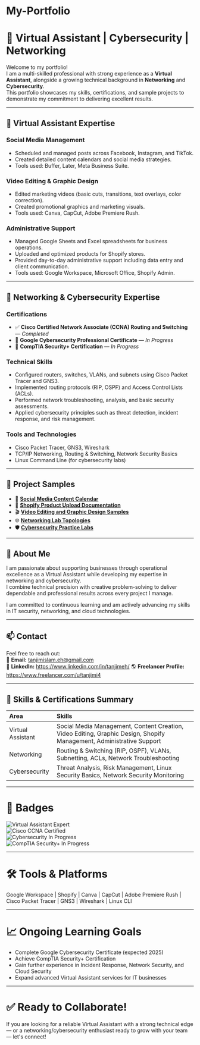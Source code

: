 # My-Portfolio
# 🌟 Virtual Assistant | Cybersecurity | Networking

Welcome to my portfolio!  
I am a multi-skilled professional with strong experience as a **Virtual Assistant**, alongside a growing technical background in **Networking** and **Cybersecurity**.  
This portfolio showcases my skills, certifications, and sample projects to demonstrate my commitment to delivering excellent results.

---

## 🔹 Virtual Assistant Expertise

### Social Media Management  
- Scheduled and managed posts across Facebook, Instagram, and TikTok.  
- Created detailed content calendars and social media strategies.  
- Tools used: Buffer, Later, Meta Business Suite.

### Video Editing & Graphic Design  
- Edited marketing videos (basic cuts, transitions, text overlays, color correction).  
- Created promotional graphics and marketing visuals.  
- Tools used: Canva, CapCut, Adobe Premiere Rush.

### Administrative Support  
- Managed Google Sheets and Excel spreadsheets for business operations.  
- Uploaded and optimized products for Shopify stores.  
- Provided day-to-day administrative support including data entry and client communication.  
- Tools used: Google Workspace, Microsoft Office, Shopify Admin.

---

## 🔹 Networking & Cybersecurity Expertise

### Certifications  
- ✅ **Cisco Certified Network Associate (CCNA) Routing and Switching** — *Completed*  
- 🚀 **Google Cybersecurity Professional Certificate** — *In Progress*  
- 🚀 **CompTIA Security+ Certification** — *In Progress*

### Technical Skills  
- Configured routers, switches, VLANs, and subnets using Cisco Packet Tracer and GNS3.  
- Implemented routing protocols (RIP, OSPF) and Access Control Lists (ACLs).  
- Performed network troubleshooting, analysis, and basic security assessments.  
- Applied cybersecurity principles such as threat detection, incident response, and risk management.

### Tools and Technologies  
- Cisco Packet Tracer, GNS3, Wireshark  
- TCP/IP Networking, Routing & Switching, Network Security Basics  
- Linux Command Line (for cybersecurity labs)

---

## 📂 Project Samples

- 📅 **[Social Media Content Calendar]([https://drive.google.com/drive/folder/your_folder_id_here](https://docs.google.com/spreadsheets/d/15cRNXN0K9swTceJV6PaUigSMy3ic8MKEA51QaMTYlpc/edit?usp=sharing))**  
- 🛒 **[Shopify Product Upload Documentation](https://drive.google.com/drive/folder/your_folder_id_here)**  
- 🎬 **[Video Editing and Graphic Design Samples](https://drive.google.com/drive/folder/your_folder_id_here)**  
- 🌐 **[Networking Lab Topologies](https://drive.google.com/drive/folder/your_folder_id_here)**  
- 🛡️ **[Cybersecurity Practice Labs](https://drive.google.com/drive/folder/your_folder_id_here)**  

---

## 🚀 About Me

I am passionate about supporting businesses through operational excellence as a Virtual Assistant while developing my expertise in networking and cybersecurity.  
I combine technical precision with creative problem-solving to deliver dependable and professional results across every project I manage.

I am committed to continuous learning and am actively advancing my skills in IT security, networking, and cloud technologies.

---

## 📫 Contact

Feel free to reach out:  
📧 **Email:** tanjimislam.eh@gmail.com  
🔗 **LinkedIn:** https://www.linkedin.com/in/tanjimeh/
🌎 **Freelancer Profile:** https://www.freelancer.com/u/tanjimi4

---

## 🔖 Skills & Certifications Summary

| Area | Skills |
| :--- | :--- |
| Virtual Assistant | Social Media Management, Content Creation, Video Editing, Graphic Design, Shopify Management, Administrative Support |
| Networking | Routing & Switching (RIP, OSPF), VLANs, Subnetting, ACLs, Network Troubleshooting |
| Cybersecurity | Threat Analysis, Risk Management, Linux Security Basics, Network Security Monitoring |

---

# 🏅 Badges

![Virtual Assistant Expert](https://img.shields.io/badge/Virtual_Assistant-Expert-blue)  
![Cisco CCNA Certified](https://img.shields.io/badge/Cisco-CCNA_R&S-green)  
![Cybersecurity In Progress](https://img.shields.io/badge/Cybersecurity-Google_Professional_Certificate-yellow)  
![CompTIA Security+ In Progress](https://img.shields.io/badge/CompTIA-Security%2B-orange)

---

# 🛠️ Tools & Platforms

Google Workspace | Shopify | Canva | CapCut | Adobe Premiere Rush | Cisco Packet Tracer | GNS3 | Wireshark | Linux CLI


---

# 📈 Ongoing Learning Goals

- Complete Google Cybersecurity Certificate (expected 2025)  
- Achieve CompTIA Security+ Certification  
- Gain further experience in Incident Response, Network Security, and Cloud Security  
- Expand advanced Virtual Assistant services for IT businesses

---

# ✅ Ready to Collaborate!

If you are looking for a reliable Virtual Assistant with a strong technical edge — or a networking/cybersecurity enthusiast ready to grow with your team — let's connect!



